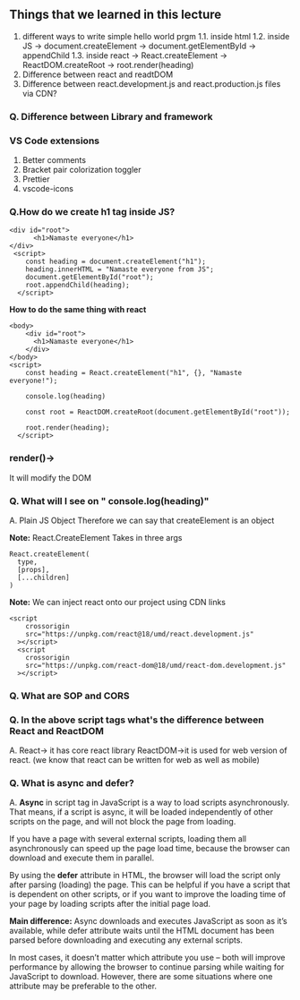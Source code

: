 ## Things that we learned in this lecture

1. different ways to write simple hello world prgm
   1.1. inside html
   1.2. inside JS
   -> document.createElement
   -> document.getElementById
   -> appendChild
   1.3. inside react
   -> React.createElement
   -> ReactDOM.createRoot
   -> root.render(heading)
2. Difference between react and readtDOM
3. Difference between react.development.js and react.production.js files via CDN?

### Q. Difference between Library and framework

### VS Code extensions

1. Better comments
2. Bracket pair colorization toggler
3. Prettier
4. vscode-icons

### Q.How do we create h1 tag inside JS?

```
<div id="root">
      <h1>Namaste everyone</h1>
</div>
 <script>
    const heading = document.createElement("h1");
    heading.innerHTML = "Namaste everyone from JS";
    document.getElementById("root");
    root.appendChild(heading);
  </script>
```

**How to do the same thing with react**

```
<body>
    <div id="root">
      <h1>Namaste everyone</h1>
    </div>
</body>
<script>
    const heading = React.createElement("h1", {}, "Namaste everyone!");

    console.log(heading)

    const root = ReactDOM.createRoot(document.getElementById("root"));

    root.render(heading);
  </script>
```

### render()->

It will modify the DOM

### Q. What will I see on " console.log(heading)"

A. Plain JS Object
Therefore we can say that createElement is an object

**Note:** React.CreateElement Takes in three args

```
React.createElement(
  type,
  [props],
  [...children]
)
```

**Note:** We can inject react onto our project using CDN links

```
<script
    crossorigin
    src="https://unpkg.com/react@18/umd/react.development.js"
  ></script>
  <script
    crossorigin
    src="https://unpkg.com/react-dom@18/umd/react-dom.development.js"
  ></script>
```

### Q. What are SOP and CORS

### Q. In the above script tags what's the difference between React and ReactDOM

A. React-> it has core react library
ReactDOM->it is used for web version of react. (we know that react can be written for web as well as mobile)

### Q. What is async and defer?

A. **Async** in script tag in JavaScript is a way to load scripts asynchronously. That means, if a script is async, it will be loaded independently of other scripts on the page, and will not block the page from loading.

If you have a page with several external scripts, loading them all asynchronously can speed up the page load time, because the browser can download and execute them in parallel.

By using the **defer** attribute in HTML, the browser will load the script only after parsing (loading) the page. This can be helpful if you have a script that is dependent on other scripts, or if you want to improve the loading time of your page by loading scripts after the initial page load.

**Main difference:**
Async downloads and executes JavaScript as soon as it’s available, while defer attribute waits until the HTML document has been parsed before downloading and executing any external scripts.

In most cases, it doesn’t matter which attribute you use – both will improve performance by allowing the browser to continue parsing while waiting for JavaScript to download. However, there are some situations where one attribute may be preferable to the other.
